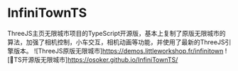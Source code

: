 # InfiniTownTS
ThreeJS主页无限城市项目的TypeScript开源版，基本上复制了原版无限城市的算法，加强了相机控制，小车交互，相机动画等功能，并使用了最新的ThreeJS引擎版本。
![ThreeJS原版无限城市]https://demos.littleworkshop.fr/infinitown
![🔗TS开源版无限城市]https://osoker.github.io/InfiniTownTS/ 
